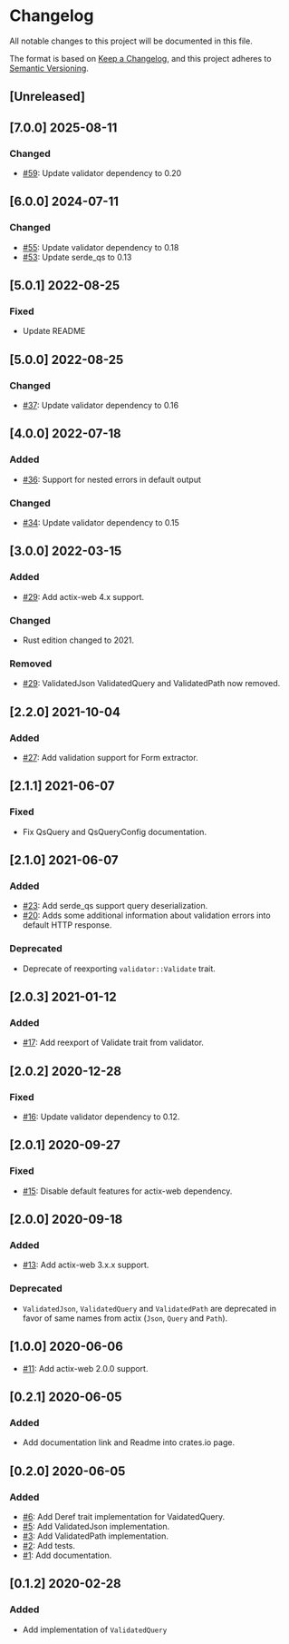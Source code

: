 # Changelog
All notable changes to this project will be documented in this file.

The format is based on [Keep a Changelog](https://keepachangelog.com/en/1.0.0/),
and this project adheres to [Semantic Versioning](https://semver.org/spec/v2.0.0.html).

## [Unreleased]

## [7.0.0] 2025-08-11
### Changed
- [#59](https://github.com/rambler-digital-solutions/actix-web-validator/pull/59): Update validator dependency to 0.20

## [6.0.0] 2024-07-11
### Changed
- [#55](https://github.com/rambler-digital-solutions/actix-web-validator/pull/55): Update validator dependency to 0.18
- [#53](https://github.com/rambler-digital-solutions/actix-web-validator/pull/53): Update serde_qs to 0.13

## [5.0.1] 2022-08-25
### Fixed
- Update README

## [5.0.0] 2022-08-25
### Changed
- [#37](https://github.com/rambler-digital-solutions/actix-web-validator/pull/37): Update validator dependency to 0.16

## [4.0.0] 2022-07-18
### Added
- [#36](https://github.com/rambler-digital-solutions/actix-web-validator/pull/36): Support for nested errors in default output

### Changed
- [#34](https://github.com/rambler-digital-solutions/actix-web-validator/pull/34): Update validator dependency to 0.15

## [3.0.0] 2022-03-15
### Added 
- [#29](https://github.com/rambler-digital-solutions/actix-web-validator/pull/29): Add actix-web 4.x support.

### Changed
- Rust edition changed to 2021.

### Removed
- [#29](https://github.com/rambler-digital-solutions/actix-web-validator/pull/29): ValidatedJson ValidatedQuery and ValidatedPath now removed.

## [2.2.0] 2021-10-04
### Added
- [#27](https://github.com/rambler-digital-solutions/actix-web-validator/pull/27): Add validation support for Form extractor.

## [2.1.1] 2021-06-07
### Fixed
- Fix QsQuery and QsQueryConfig documentation.

## [2.1.0] 2021-06-07
### Added
- [#23](https://github.com/rambler-digital-solutions/actix-web-validator/pull/23): Add serde_qs support query deserialization.
- [#20](https://github.com/rambler-digital-solutions/actix-web-validator/issues/20): Adds some additional information about validation errors into default HTTP response.

### Deprecated
- Deprecate of reexporting `validator::Validate` trait.

## [2.0.3] 2021-01-12
### Added
- [#17](https://github.com/rambler-digital-solutions/actix-web-validator/issues/17): Add reexport of Validate trait from validator.

## [2.0.2] 2020-12-28
### Fixed
- [#16](https://github.com/rambler-digital-solutions/actix-web-validator/issues/16): Update validator dependency to 0.12.

## [2.0.1] 2020-09-27
### Fixed 
- [#15](https://github.com/rambler-digital-solutions/actix-web-validator/issues/15): Disable default features for actix-web dependency. 

## [2.0.0] 2020-09-18
### Added
- [#13](https://github.com/rambler-digital-solutions/actix-web-validator/issues/13): Add actix-web 3.x.x support.

### Deprecated
- `ValidatedJson`, `ValidatedQuery` and `ValidatedPath` are deprecated in favor of same names from actix (`Json`, `Query` and `Path`).

## [1.0.0] 2020-06-06
- [#11](https://github.com/rambler-digital-solutions/actix-web-validator/issues/11): Add actix-web 2.0.0 support.

## [0.2.1] 2020-06-05
### Added
- Add documentation link and Readme into crates.io page.

## [0.2.0] 2020-06-05
### Added
- [#6](https://github.com/rambler-digital-solutions/actix-web-validator/issues/6): Add Deref trait implementation for VaidatedQuery.
- [#5](https://github.com/rambler-digital-solutions/actix-web-validator/issues/5): Add ValidatedJson implementation.
- [#3](https://github.com/rambler-digital-solutions/actix-web-validator/issues/3): Add ValidatedPath implementation.
- [#2](https://github.com/rambler-digital-solutions/actix-web-validator/issues/2): Add tests.
- [#1](https://github.com/rambler-digital-solutions/actix-web-validator/issues/1): Add documentation.

## [0.1.2] 2020-02-28
### Added
- Add implementation of `ValidatedQuery`
